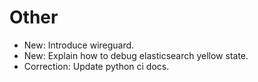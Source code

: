 # Other

* New: Introduce wireguard.
* New: Explain how to debug elasticsearch yellow state.
* Correction: Update python ci docs.
